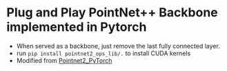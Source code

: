 # Plug and Play PointNet++ Backbone implemented in Pytorch
* When served as a backbone, just remove the last fully connected layer.
* run `pip install pointnet2_ops_lib/.` to install CUDA kernels
* Modified from [Pointnet2_PyTorch](https://github.com/erikwijmans/Pointnet2_PyTorch)